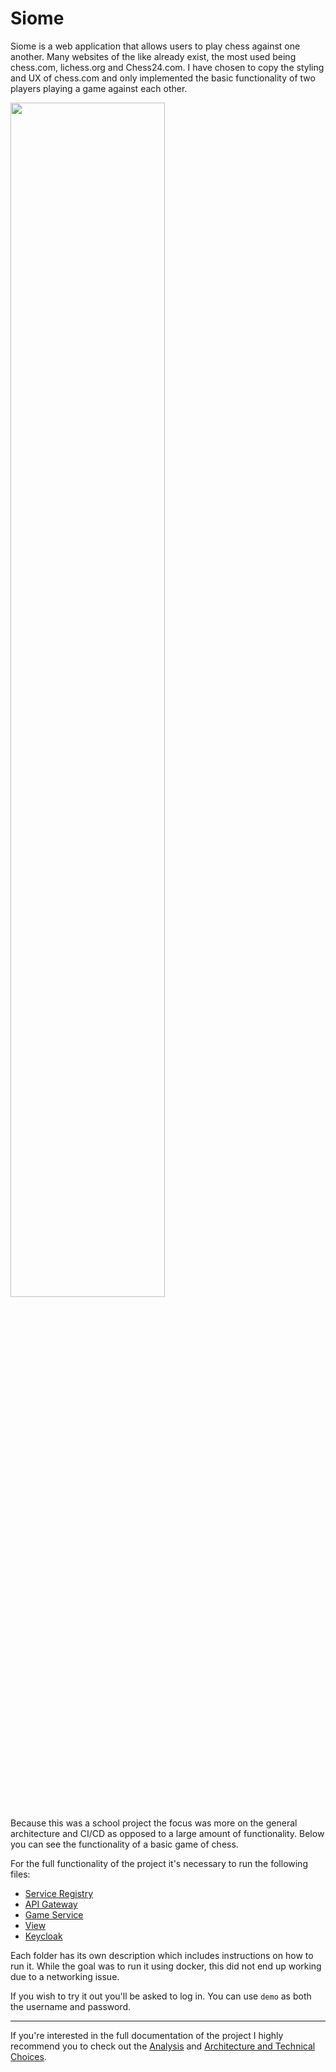# Siome
Siome is a web application that allows users to play chess against one another. Many websites of the like already exist, the most used being chess.com, lichess.org and Chess24.com. I have chosen to copy the styling and UX of chess.com and only implemented the basic functionality of two players playing a game against each other. 

<img src="https://i.imgur.com/4oxvJIP.gif" width=70%>

Because this was a school project the focus was more on the general architecture and CI/CD as opposed to a large amount of functionality. Below you can see the functionality of a basic game of chess.

For the full functionality of the project it's necessary to run the following files: 
- [Service Registry](https://github.com/Desoxyr/Siome/tree/master/service-registry)
- [API Gateway](https://github.com/Desoxyr/Siome/tree/master/api-gateway)
- [Game Service](https://github.com/Desoxyr/Siome/tree/master/game-service)
- [View](https://github.com/Desoxyr/Siome/tree/master/siome-view)
- [Keycloak](https://github.com/Desoxyr/Siome/tree/master/keycloak)

Each folder has its own description which includes instructions on how to run it. While the goal was to run it using docker, this did not end up working due to a networking issue.

If you wish to try it out you'll be asked to log in. You can use `demo` as both the username and password. 

--- 

If you're interested in the full documentation of the project I highly recommend you to check out the [Analysis](https://github.com/Desoxyr/Siome/blob/master/Analysis.md) and [Architecture and Technical Choices](https://github.com/Desoxyr/Siome/blob/master/Architecture%20and%20Technical%20Choices.md).

